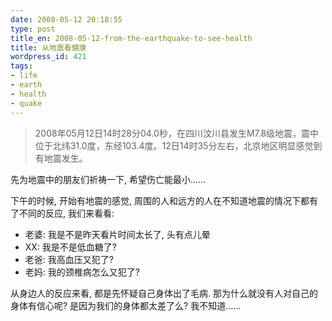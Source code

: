 ```yaml
---
date: 2008-05-12 20:18:55
type: post
title_en: 2008-05-12-from-the-earthquake-to-see-health
title: 从地震看健康
wordpress_id: 421
tags:
- life
- earth
- health
- quake
---
```


> 2008年05月12日14时28分04.0秒，在四川汶川县发生M7.8级地震，震中位于北纬31.0度，东经103.4度。12日14时35分左右，北京地区明显感觉到有地震发生。

先为地震中的朋友们祈祷一下, 希望伤亡能最小......

下午的时候, 开始有地震的感觉, 周围的人和远方的人在不知道地震的情况下都有了不同的反应, 我们来看看:
	
* 老婆: 我是不是昨天看片时间太长了, 头有点儿晕
* XX: 我是不是低血糖了?
* 老爸: 我高血压又犯了?
* 老妈: 我的颈椎病怎么又犯了?

从身边人的反应来看, 都是先怀疑自己身体出了毛病. 那为什么就没有人对自己的身体有信心呢? 是因为我们的身体都太差了么? 我不知道......
